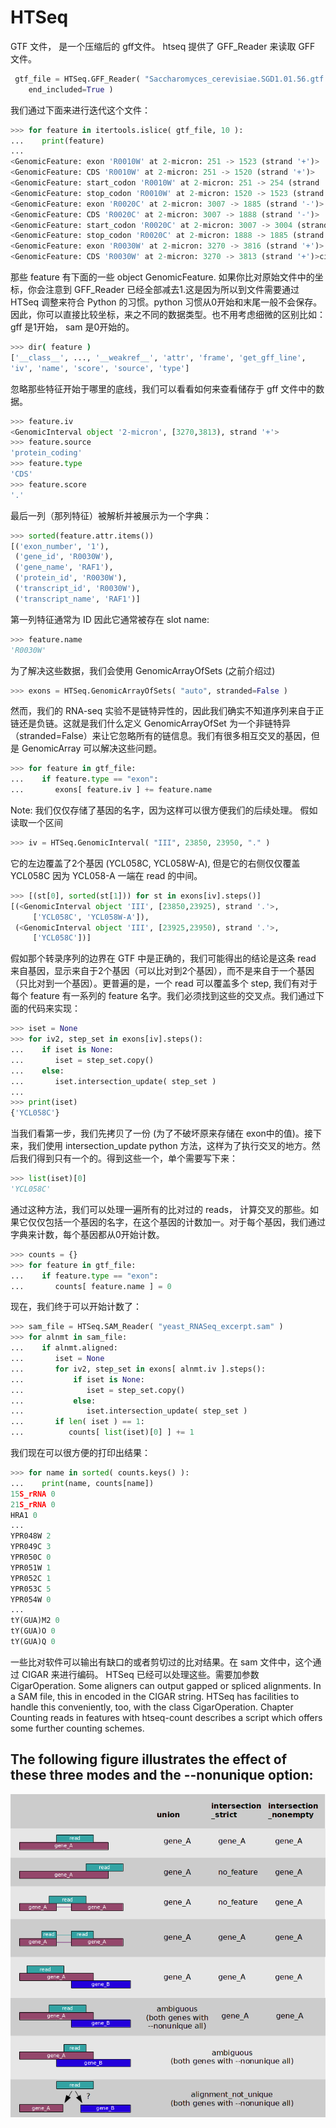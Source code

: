 # HTSeq

GTF 文件， 是一个压缩后的 gff文件。 htseq 提供了 GFF_Reader 来读取 GFF  文件。
```py
 gtf_file = HTSeq.GFF_Reader( "Saccharomyces_cerevisiae.SGD1.01.56.gtf.gz",
    end_included=True )
```

我们通过下面来进行迭代这个文件：
```py
>>> for feature in itertools.islice( gtf_file, 10 ):
...    print(feature)
...
<GenomicFeature: exon 'R0010W' at 2-micron: 251 -> 1523 (strand '+')>
<GenomicFeature: CDS 'R0010W' at 2-micron: 251 -> 1520 (strand '+')>
<GenomicFeature: start_codon 'R0010W' at 2-micron: 251 -> 254 (strand '+')>
<GenomicFeature: stop_codon 'R0010W' at 2-micron: 1520 -> 1523 (strand '+')>
<GenomicFeature: exon 'R0020C' at 2-micron: 3007 -> 1885 (strand '-')>
<GenomicFeature: CDS 'R0020C' at 2-micron: 3007 -> 1888 (strand '-')>
<GenomicFeature: start_codon 'R0020C' at 2-micron: 3007 -> 3004 (strand '-')>
<GenomicFeature: stop_codon 'R0020C' at 2-micron: 1888 -> 1885 (strand '-')>
<GenomicFeature: exon 'R0030W' at 2-micron: 3270 -> 3816 (strand '+')>
<GenomicFeature: CDS 'R0030W' at 2-micron: 3270 -> 3813 (strand '+')>ci
```
那些 feature 有下面的一些 object GenomicFeature. 如果你比对原始文件中的坐标，你会注意到 GFF_Reader 已经全部减去1.这是因为所以到文件需要通过HTSeq 调整来符合 Python 的习惯。python 习惯从0开始和末尾一般不会保存。因此，你可以直接比较坐标，来之不同的数据类型。也不用考虑细微的区别比如：gff 是1开始， sam 是0开始的。

```sh
>>> dir( feature )   
['__class__', ..., '__weakref__', 'attr', 'frame', 'get_gff_line',
'iv', 'name', 'score', 'source', 'type']
```
忽略那些特征开始于哪里的底线，我们可以看看如何来查看储存于 gff 文件中的数据。

```py
>>> feature.iv
<GenomicInterval object '2-micron', [3270,3813), strand '+'>
>>> feature.source
'protein_coding'
>>> feature.type
'CDS'
>>> feature.score
'.'
```
最后一列（那列特征）被解析并被展示为一个字典：
```py
>>> sorted(feature.attr.items())    
[('exon_number', '1'),
 ('gene_id', 'R0030W'),
 ('gene_name', 'RAF1'),
 ('protein_id', 'R0030W'),
 ('transcript_id', 'R0030W'),
 ('transcript_name', 'RAF1')]
```

第一列特征通常为 ID 因此它通常被存在 slot name:
```py
>>> feature.name
'R0030W'
```
为了解决这些数据，我们会使用 GenomicArrayOfSets (之前介绍过)

```py
>>> exons = HTSeq.GenomicArrayOfSets( "auto", stranded=False )
```

然而，我们的 RNA-seq 实验不是链特异性的，因此我们确实不知道序列来自于正链还是负链。这就是我们什么定义 GenomicArrayOfSet 为一个非链特异（stranded=False）来让它忽略所有的链信息。我们有很多相互交叉的基因，但是 GenomicArray 可以解决这些问题。
```py
>>> for feature in gtf_file:
...    if feature.type == "exon":
...       exons[ feature.iv ] += feature.name
```
Note: 我们仅仅存储了基因的名字，因为这样可以很方便我们的后续处理。
假如读取一个区间
```py
>>> iv = HTSeq.GenomicInterval( "III", 23850, 23950, "." )
```
它的左边覆盖了2个基因 (YCL058C, YCL058W-A), 但是它的右侧仅仅覆盖 YCL058C 因为 YCL058-A 一端在 read 的中间。

```py
>>> [(st[0], sorted(st[1])) for st in exons[iv].steps()]   
[(<GenomicInterval object 'III', [23850,23925), strand '.'>,
     ['YCL058C', 'YCL058W-A']),
 (<GenomicInterval object 'III', [23925,23950), strand '.'>,
     ['YCL058C'])]
```
假如那个转录序列的边界在 GTF 中是正确的，我们可能得出的结论是这条 read 来自基因，显示来自于2个基因（可以比对到2个基因），而不是来自于一个基因（只比对到一个基因）。更普遍的是，一个 read 可以覆盖多个 step, 我们有对于每个 feature 有一系列的 feature 名字。我们必须找到这些的交叉点。我们通过下面的代码来实现： 
```py
>>> iset = None
>>> for iv2, step_set in exons[iv].steps():
...    if iset is None:
...       iset = step_set.copy()
...    else:
...       iset.intersection_update( step_set )
...
>>> print(iset)
{'YCL058C'}
```

当我们看第一步，我们先拷贝了一份 (为了不破坏原来存储在 exon中的值)。接下来，我们使用 intersection_update python 方法，这样为了执行交叉的地方。然后我们得到只有一个的。得到这些一个，单个需要写下来：
```py
>>> list(iset)[0]
'YCL058C'
```

通过这种方法，我们可以处理一遍所有的比对过的 reads， 计算交叉的那些。如果它仅仅包括一个基因的名字，在这个基因的计数加一。对于每个基因，我们通过字典来计数，每个基因都从0开始计数。
```py
>>> counts = {}
>>> for feature in gtf_file:
...    if feature.type == "exon":
...       counts[ feature.name ] = 0
```

现在，我们终于可以开始计数了：
```py
>>> sam_file = HTSeq.SAM_Reader( "yeast_RNASeq_excerpt.sam" )
>>> for alnmt in sam_file:
...    if alnmt.aligned:
...       iset = None
...       for iv2, step_set in exons[ alnmt.iv ].steps():
...           if iset is None:
...              iset = step_set.copy()
...           else:
...              iset.intersection_update( step_set )
...       if len( iset ) == 1:
...          counts[ list(iset)[0] ] += 1
```

我们现在可以很方便的打印出结果：
```py
>>> for name in sorted( counts.keys() ):
...    print(name, counts[name])   
15S_rRNA 0
21S_rRNA 0
HRA1 0
...
YPR048W 2
YPR049C 3
YPR050C 0
YPR051W 1
YPR052C 1
YPR053C 5
YPR054W 0
...
tY(GUA)M2 0
tY(GUA)O 0
tY(GUA)Q 0
```
一些比对软件可以输出有缺口的或者剪切过的比对结果。在 sam 文件中，这个通过 CIGAR 来进行编码。 HTSeq 已经可以处理这些。需要加参数 CigarOperation. 
Some aligners can output gapped or spliced alignments. In a SAM file, this in encoded in the CIGAR string. HTSeq has facilities to handle this conveniently, too, with the class CigarOperation. Chapter Counting reads in features with htseq-count describes a script which offers some further counting schemes.

## The following figure illustrates the effect of these three modes and the --nonunique option:
![](../image/a9.htseq.png)

